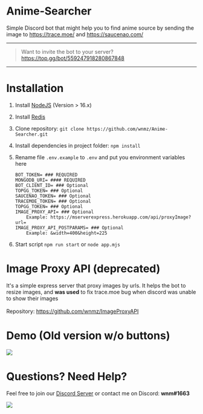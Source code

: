 # Anime-Searcher
Simple Discord bot that might help you to find anime source by sending the image to https://trace.moe/ and https://saucenao.com/ <br>
___
> Want to invite the bot to your server? <br> https://top.gg/bot/559247918280867848
___
# Installation
1. Install [NodeJS](https://nodejs.org/en/download/) (Version > 16.x)
2. Install [Redis](https://redis.io/docs/getting-started/installation/) 
3. Clone repository: `
git clone https://github.com/wnmz/Anime-Searcher.git
`
4. Install dependencies in project folder: `npm install`

5. Rename file `.env.example` to `.env` and put you environment variables here
    ```
    BOT_TOKEN= ### REQUIRED  
    MONGODB_URI= #### REQUIRED  
    BOT_CLIENT_ID= ### Optional
    TOPGG_TOKEN= ### Optional
    SAUCENAO_TOKEN= ### Optional
    TRACEMOE_TOKEN= ### Optional
    TOPGG_TOKEN= ### Optional
    IMAGE_PROXY_API= ### Optional
        Example: https://mserverexpress.herokuapp.com/api/proxyImage?url=
    IMAGE_PROXY_API_POSTPARAMS= ### Optional
        Example: &width=400&height=225
    ```
6. Start script `npm run start` or `node app.mjs`

# Image Proxy API (deprecated)
 It's a simple express server that proxy images by urls. It helps the bot to resize images, and __was used__ to fix trace.moe bug when discord was unable to show their images  
 <br>Repository: https://github.com/wnmz/ImageProxyAPI

# Demo (Old version w/o buttons)
<img src="https://cdn.discordapp.com/attachments/758209391731277829/841300623684665394/output.gif">

<br>

# Questions? Need Help?
Feel free to join our [Discord Server](https://discord.gg/UEYU2nz) or contact me on Discord: **wnm#1663**

<a href="https://discord.gg/UEYU2nz" ><img src="https://img.shields.io/discord/563714260627226635?color=Blue&label=Support%20Server&logo=Discord&style=flat-square"></a>
